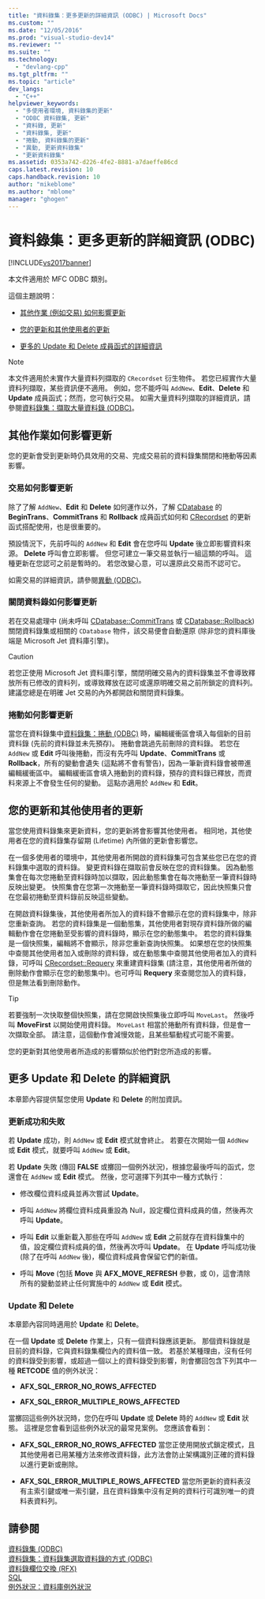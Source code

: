 ```yaml
---
title: "資料錄集：更多更新的詳細資訊 (ODBC) | Microsoft Docs"
ms.custom: ""
ms.date: "12/05/2016"
ms.prod: "visual-studio-dev14"
ms.reviewer: ""
ms.suite: ""
ms.technology: 
  - "devlang-cpp"
ms.tgt_pltfrm: ""
ms.topic: "article"
dev_langs: 
  - "C++"
helpviewer_keywords: 
  - "多使用者環境, 資料錄集的更新"
  - "ODBC 資料錄集, 更新"
  - "資料錄, 更新"
  - "資料錄集, 更新"
  - "捲動, 資料錄集的更新"
  - "異動, 更新資料錄集"
  - "更新資料錄集"
ms.assetid: 0353a742-d226-4fe2-8881-a7daeffe86cd
caps.latest.revision: 10
caps.handback.revision: 10
author: "mikeblome"
ms.author: "mblome"
manager: "ghogen"
---
```

# 資料錄集：更多更新的詳細資訊 (ODBC)
[!INCLUDE[vs2017banner](../../assembler/inline/includes/vs2017banner.md)]

本文件適用於 MFC ODBC 類別。  
  
 這個主題說明：  
  
-   [其他作業 \(例如交易\) 如何影響更新](#_core_how_transactions_affect_updates)  
  
-   [您的更新和其他使用者的更新](#_core_your_updates_and_the_updates_of_other_users)  
  
-   [更多的 Update 和 Delete 成員函式的詳細資訊](#_core_more_about_update_and_delete)  
  
> [!NOTE]
>  本文件適用於未實作大量資料列擷取的 `CRecordset` 衍生物件。  若您已經實作大量資料列擷取，某些資訊便不適用。  例如，您不能呼叫 `AddNew`、**Edit**、**Delete** 和 **Update** 成員函式；然而，您可執行交易。  如需大量資料列擷取的詳細資訊，請參閱[資料錄集：擷取大量資料錄 \(ODBC\)](../../data/odbc/recordset-fetching-records-in-bulk-odbc.md)。  
  
##  <a name="_core_how_other_operations_affect_updates"></a> 其他作業如何影響更新  
 您的更新會受到更新時仍具效用的交易、完成交易前的資料錄集關閉和捲動等因素影響。  
  
###  <a name="_core_how_transactions_affect_updates"></a> 交易如何影響更新  
 除了了解 `AddNew`、**Edit** 和 **Delete** 如何運作以外，了解 [CDatabase](../../mfc/reference/cdatabase-class.md) 的 **BeginTrans**、**CommitTrans** 和 **Rollback** 成員函式如何和 [CRecordset](../../mfc/reference/crecordset-class.md) 的更新函式搭配使用，也是很重要的。  
  
 預設情況下，先前呼叫的 `AddNew` 和 **Edit** 會在您呼叫 **Update** 後立即影響資料來源。  **Delete** 呼叫會立即影響。  但您可建立一筆交易並執行一組這類的呼叫。  這種更新在您認可之前是暫時的。  若您改變心意，可以還原此交易而不認可它。  
  
 如需交易的詳細資訊，請參閱[異動 \(ODBC\)](../../data/odbc/transaction-odbc.md)。  
  
###  <a name="_core_how_closing_the_recordset_affects_updates"></a> 關閉資料錄如何影響更新  
 若在交易處理中 \(尚未呼叫 [CDatabase::CommitTrans](../Topic/CDatabase::CommitTrans.md) 或 [CDatabase::Rollback](../Topic/CDatabase::Rollback.md)\) 關閉資料錄集或相關的 `CDatabase` 物件，該交易便會自動還原 \(除非您的資料庫後端是 Microsoft Jet 資料庫引擎\)。  
  
> [!CAUTION]
>  若您正使用 Microsoft Jet 資料庫引擎，關閉明確交易內的資料錄集並不會導致釋放所有已修改的資料列，或導致釋放在認可或還原明確交易之前所鎖定的資料列。  建議您總是在明確 Jet 交易的內外都開啟和關閉資料錄集。  
  
###  <a name="_core_how_scrolling_affects_updates"></a> 捲動如何影響更新  
 當您在資料錄集中[資料錄集：捲動 \(ODBC\)](../../data/odbc/recordset-scrolling-odbc.md) 時，編輯緩衝區會填入每個新的目前資料錄 \(先前的資料錄並未先預存\)。  捲動會跳過先前刪除的資料錄。  若您在 `AddNew` 或 **Edit** 呼叫後捲動，而沒有先呼叫 **Update**、**CommitTrans** 或 **Rollback**，所有的變動會遺失 \(這點將不會有警告\)，因為一筆新資料錄會被帶進編輯緩衝區中。  編輯緩衝區會填入捲動到的資料錄，預存的資料錄已釋放，而資料來源上不會發生任何的變動。  這點亦適用於 `AddNew` 和 **Edit**。  
  
##  <a name="_core_your_updates_and_the_updates_of_other_users"></a> 您的更新和其他使用者的更新  
 當您使用資料錄集來更新資料，您的更新將會影響其他使用者。  相同地，其他使用者在您的資料錄集存留期 \(Lifetime\) 內所做的更新會影響您。  
  
 在一個多使用者的環境中，其他使用者所開啟的資料錄集可包含某些您已在您的資料錄集中選取的資料錄。  變更資料錄在擷取前會反映在您的資料錄集。  因為動態集會在每次您捲動至資料錄時加以擷取，因此動態集會在每次捲動至一筆資料錄時反映出變更。  快照集會在您第一次捲動至一筆資料錄時擷取它，因此快照集只會在您最初捲動至資料錄前反映這些變動。  
  
 在開啟資料錄集後，其他使用者所加入的資料錄不會顯示在您的資料錄集中，除非您重新查詢。  若您的資料錄集是一個動態集，其他使用者對現存資料錄所做的編輯動作會在您捲動至受影響的資料錄時，顯示在您的動態集中。  若您的資料錄集是一個快照集，編輯將不會顯示，除非您重新查詢快照集。  如果想在您的快照集中查閱其他使用者加入或刪除的資料錄，或在動態集中查閱其他使用者加入的資料錄，可呼叫 [CRecordset::Requery](../Topic/CRecordset::Requery.md) 來重建資料錄集 \(請注意，其他使用者所做的刪除動作會顯示在您的動態集中\)。也可呼叫 **Requery** 來查閱您加入的資料錄，但是無法看到刪除動作。  
  
> [!TIP]
>  若要強制一次快取整個快照集，請在您開啟快照集後立即呼叫 `MoveLast`。  然後呼叫 **MoveFirst** 以開始使用資料錄。  `MoveLast` 相當於捲動所有資料錄，但是會一次擷取全部。  請注意，這個動作會減慢效能，且某些驅動程式可能不需要。  
  
 您的更新對其他使用者所造成的影響類似於他們對您所造成的影響。  
  
##  <a name="_core_more_about_update_and_delete"></a> 更多 Update 和 Delete 的詳細資訊  
 本章節內容提供幫您使用 **Update** 和 **Delete** 的附加資訊。  
  
### 更新成功和失敗  
 若 **Update** 成功，則 `AddNew` 或 **Edit** 模式就會終止。  若要在次開始一個 `AddNew` 或 **Edit** 模式，就要呼叫 `AddNew` 或 **Edit**。  
  
 若 **Update** 失敗 \(傳回 **FALSE** 或擲回一個例外狀況\)，根據您最後呼叫的函式，您還會在 `AddNew` 或 **Edit** 模式。  然後，您可選擇下列其中一種方式執行：  
  
-   修改欄位資料成員並再次嘗試 **Update**。  
  
-   呼叫 `AddNew` 將欄位資料成員重設為 Null，設定欄位資料成員的值，然後再次呼叫 **Update**。  
  
-   呼叫 **Edit** 以重新載入那些在呼叫 `AddNew` 或 **Edit** 之前就存在資料錄集中的值，設定欄位資料成員的值，然後再次呼叫 **Update**。  在 **Update** 呼叫成功後 \(除了在呼叫 `AddNew` 後\)，欄位資料成員會保留它們的新值。  
  
-   呼叫 **Move** \(包括 **Move** 與 **AFX\_MOVE\_REFRESH** 參數，或 0\)，這會清除所有的變動並終止任何實施中的 `AddNew` 或 **Edit** 模式。  
  
### Update 和 Delete  
 本章節內容同時適用於 **Update** 和 **Delete**。  
  
 在一個 **Update** 或 **Delete** 作業上，只有一個資料錄應該更新。  那個資料錄就是目前的資料錄，它與資料錄集欄位內的資料值一致。  若基於某種理由，沒有任何的資料錄受到影響，或超過一個以上的資料錄受到影響，則會擲回包含下列其中一種 **RETCODE** 值的例外狀況：  
  
-   **AFX\_SQL\_ERROR\_NO\_ROWS\_AFFECTED**  
  
-   **AFX\_SQL\_ERROR\_MULTIPLE\_ROWS\_AFFECTED**  
  
 當擲回這些例外狀況時，您仍在呼叫 **Update** 或 **Delete** 時的 `AddNew` 或 **Edit** 狀態。  這裡是您會看到這些例外狀況的最常見案例。  您應該會看到：  
  
-   **AFX\_SQL\_ERROR\_NO\_ROWS\_AFFECTED** 當您正使用開放式鎖定模式，且其他使用者已用某種方法來修改資料錄，此方法會防止架構識別正確的資料錄以進行更新或刪除。  
  
-   **AFX\_SQL\_ERROR\_MULTIPLE\_ROWS\_AFFECTED** 當您所更新的資料表沒有主索引鍵或唯一索引鍵，且在資料錄集中沒有足夠的資料行可識別唯一的資料表資料列。  
  
## 請參閱  
 [資料錄集 \(ODBC\)](../../data/odbc/recordset-odbc.md)   
 [資料錄集：資料錄集選取資料錄的方式 \(ODBC\)](../../data/odbc/recordset-how-recordsets-select-records-odbc.md)   
 [資料錄欄位交換 \(RFX\)](../../data/odbc/record-field-exchange-rfx.md)   
 [SQL](../../data/odbc/sql.md)   
 [例外狀況：資料庫例外狀況](../../mfc/exceptions-database-exceptions.md)